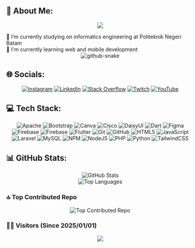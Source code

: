 ## 💫 About Me:
<p align="center"> <img src="https://capsule-render.vercel.app/api?type=shark&height=300&color=timeGradient&text=Leant&desc=Live%20A%20Life%20You%20Will%20Remember"> </p>
🔭 I’m currently studying on informatics engineering at Politeknik Negeri Batam<br>🌱 I'm currently learning web and mobile development

<div align="center">
    <picture>
    <source media="(prefers-color-scheme: dark)" srcset="https://raw.githubusercontent.com/LeaAntony/LeaAntony/output/github-snake-dark.svg" />
    <source media="(prefers-color-scheme: light)" srcset="https://raw.githubusercontent.com/LeaAntony/LeaAntony/output/github-snake.svg" />
    <img alt="github-snake" src="https://raw.githubusercontent.com/LeaAntony/LeaAntony/output/github-snake.svg" />
    </picture>
</div>

## 🌐 Socials:
<div align="center">
    <a href="https://instagram.com/leaantony17" target="_blank"><img src="https://img.shields.io/badge/Instagram-%23E4405F.svg?logo=Instagram&logoColor=white" alt="Instagram"></a>
    <a href="https://linkedin.com/in/lea-antony" target="_blank"><img src="https://img.shields.io/badge/LinkedIn-%230077B5.svg?logo=linkedin&logoColor=white" alt="LinkedIn"></a>
    <a href="https://stackoverflow.com/users/29324965" target="_blank"><img src="https://img.shields.io/badge/-Stackoverflow-FE7A16?logo=stack-overflow&logoColor=white" alt="Stack Overflow"></a>
    <a href="https://twitch.tv/leants7" target="_blank"><img src="https://img.shields.io/badge/Twitch-%239146FF.svg?logo=Twitch&logoColor=white" alt="Twitch"></a>
    <a href="https://youtube.com/@leaantony17" target="_blank"><img src="https://img.shields.io/badge/YouTube-%23FF0000.svg?logo=YouTube&logoColor=white" alt="YouTube"></a>
</div>

## 💻 Tech Stack:
<div align="center">
    <img src="https://img.shields.io/badge/apache-%23D42029.svg?style=flat&logo=apache&logoColor=white" alt="Apache">
    <img src="https://img.shields.io/badge/bootstrap-%238511FA.svg?style=flat&logo=bootstrap&logoColor=white" alt="Bootstrap"> 
    <img src="https://img.shields.io/badge/Canva-%2300C4CC.svg?style=flat&logo=Canva&logoColor=white" alt="Canva">
    <img src="https://img.shields.io/badge/cisco-%23049fd9.svg?style=flat&logo=cisco&logoColor=black" alt="Cisco">
    <img src="https://img.shields.io/badge/daisyui-5A0EF8?style=flat&logo=daisyui&logoColor=white" alt="DaisyUI">
    <img src="https://img.shields.io/badge/dart-%230175C2.svg?style=flat&logo=dart&logoColor=white" alt="Dart">
    <img src="https://img.shields.io/badge/figma-%23F24E1E.svg?style=flat&logo=figma&logoColor=white" alt="Figma">
    <img src="https://img.shields.io/badge/firebase-%23039BE5.svg?style=flat&logo=firebase" alt="Firebase">
    <img src="https://img.shields.io/badge/firebase-a08021?style=flat&logo=firebase&logoColor=ffcd34" alt="Firebase">
    <img src="https://img.shields.io/badge/Flutter-%2302569B.svg?style=flat&logo=Flutter&logoColor=white" alt="Flutter">
    <img src="https://img.shields.io/badge/git-%23F05033.svg?style=flat&logo=git&logoColor=white" alt="Git">
    <img src="https://img.shields.io/badge/github-%23121011.svg?style=flat&logo=github&logoColor=white" alt="GitHub">
    <img src="https://img.shields.io/badge/html5-%23E34F26.svg?style=flat&logo=html5&logoColor=white" alt="HTML5">
    <img src="https://img.shields.io/badge/javascript-%23323330.svg?style=flat&logo=javascript&logoColor=%23F7DF1E" alt="JavaScript">
    <img src="https://img.shields.io/badge/laravel-%23FF2D20.svg?style=flat&logo=laravel&logoColor=white" alt="Laravel">
    <img src="https://img.shields.io/badge/mysql-4479A1.svg?style=flat&logo=mysql&logoColor=white" alt="MySQL">
    <img src="https://img.shields.io/badge/NPM-%23CB3837.svg?style=flat&logo=npm&logoColor=white" alt="NPM">
    <img src="https://img.shields.io/badge/node.js-6DA55F?style=flat&logo=node.js&logoColor=white" alt="NodeJS">
    <img src="https://img.shields.io/badge/php-%23777BB4.svg?style=flat&logo=php&logoColor=white" alt="PHP">
    <img src="https://img.shields.io/badge/python-3670A0?style=flat&logo=python&logoColor=ffdd54" alt="Python">
    <img src="https://img.shields.io/badge/tailwindcss-%2338B2AC.svg?style=flat&logo=tailwind-css&logoColor=white" alt="TailwindCSS">
</div>

## 📊 GitHub Stats:
<div align="center">
    <img src="https://github-readme-stats.vercel.app/api?username=LeaAntony&theme=catppuccin_mocha&hide_border=false&include_all_commits=true&count_private=true" alt="GitHub Stats"></br>
    <img src="https://github-readme-stats.vercel.app/api/top-langs/?username=LeaAntony&theme=catppuccin_mocha&hide_border=false&include_all_commits=true&count_private=true&layout=compact" alt="Top Languages">
</div>

### 🔝 Top Contributed Repo
<div align="center">
    <img src="https://github-contributor-stats.vercel.app/api?username=LeaAntony&limit=5&theme=catppuccin_mocha&combine_all_yearly_contributions=true" alt="Top Contributed Repo">
</div>

### 🧑‍💼 Visitors (Since 2025/01/01)
<div align="center">
    <img src="https://count.getloli.com/get/@LeaAntony?theme=miku"> <br/>
</div>

<!-- Proudly created with GPRM ( https://gprm.itsvg.in ) -->
